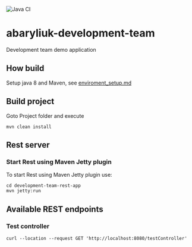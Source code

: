 ![Java CI](https://github.com/Brest-Java-Course-2020/abaryliuk-development-team/workflows/Java%20CI/badge.svg)
# abaryliuk-development-team

Development team demo application

## How build
Setup java 8 and Maven, see [enviroment_setup.md](enviroment_setup.md) 
  
      
## Build project 
Goto Project folder and execute  
    
    mvn clean install

## Rest server

### Start Rest using Maven Jetty plugin 
    
To start Rest using Maven Jetty plugin use:

```
cd development-team-rest-app
mvn jetty:run
```

## Available REST endpoints  

### Test controller

```
curl --location --request GET 'http://localhost:8080/testController'
```

